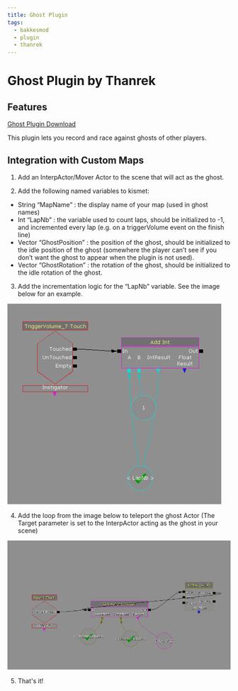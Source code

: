 ```yaml
---
title: Ghost Plugin
tags:
  - bakkesmod
  - plugin
  - thanrek
---
```


# Ghost Plugin by Thanrek

## Features

[Ghost Plugin Download](https://bakkesplugins.com/plugins/view/174)

This plugin lets you record and race against ghosts of other players.

## Integration with Custom Maps

1. Add an InterpActor/Mover Actor to the scene that will act as the ghost.

2. Add the following named variables to kismet:
* String “MapName” : the display name of your map (used in ghost names)
* Int “LapNb” : the variable used to count laps, should be initialized to -1, and incremented every lap (e.g. on a triggerVolume event on the finish line)
* Vector “GhostPosition” : the position of the ghost, should be initialized to the idle position of the ghost (somewhere the player can’t see if you don’t want the ghost to appear when the plugin is not used).
* Vector “GhostRotation” : the rotation of the ghost, should be initialized to the idle rotation of the ghost.

3. Add the incrementation logic for the “LapNb” variable. See the image below for an example.

![alt text](../../.vuepress/public/images/ghostplugin_1.png "LapNb")

4. Add the loop from the image below to teleport the ghost Actor (The Target parameter is set to the InterpActor acting as the ghost in your scene)

![alt text](../../.vuepress/public/images/ghostplugin_2.png "Teleportation is fun")

5. That's it!
